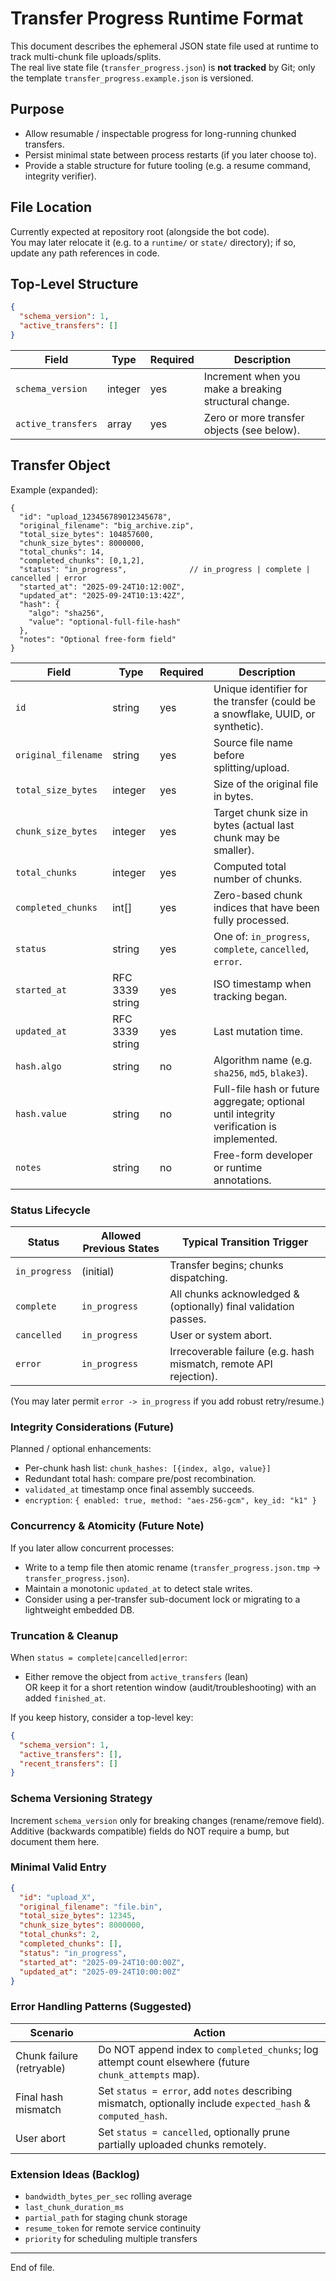 # Transfer Progress Runtime Format

This document describes the ephemeral JSON state file used at runtime to track multi-chunk file uploads/splits.  
The real live state file (`transfer_progress.json`) is **not tracked** by Git; only the template `transfer_progress.example.json` is versioned.

## Purpose

- Allow resumable / inspectable progress for long-running chunked transfers.
- Persist minimal state between process restarts (if you later choose to).
- Provide a stable structure for future tooling (e.g. a resume command, integrity verifier).

## File Location

Currently expected at repository root (alongside the bot code).  
You may later relocate it (e.g. to a `runtime/` or `state/` directory); if so, update any path references in code.

## Top-Level Structure

```json
{
  "schema_version": 1,
  "active_transfers": []
}
```

Field | Type | Required | Description
------|------|----------|------------
`schema_version` | integer | yes | Increment when you make a breaking structural change.
`active_transfers` | array | yes | Zero or more transfer objects (see below).

## Transfer Object

Example (expanded):

```jsonc
{
  "id": "upload_123456789012345678",
  "original_filename": "big_archive.zip",
  "total_size_bytes": 104857600,
  "chunk_size_bytes": 8000000,
  "total_chunks": 14,
  "completed_chunks": [0,1,2],
  "status": "in_progress",              // in_progress | complete | cancelled | error
  "started_at": "2025-09-24T10:12:00Z",
  "updated_at": "2025-09-24T10:13:42Z",
  "hash": {
    "algo": "sha256",
    "value": "optional-full-file-hash"
  },
  "notes": "Optional free-form field"
}
```

Field | Type | Required | Description
------|------|----------|------------
`id` | string | yes | Unique identifier for the transfer (could be a snowflake, UUID, or synthetic).
`original_filename` | string | yes | Source file name before splitting/upload.
`total_size_bytes` | integer | yes | Size of the original file in bytes.
`chunk_size_bytes` | integer | yes | Target chunk size in bytes (actual last chunk may be smaller).
`total_chunks` | integer | yes | Computed total number of chunks.
`completed_chunks` | int[] | yes | Zero-based chunk indices that have been fully processed.
`status` | string | yes | One of: `in_progress`, `complete`, `cancelled`, `error`.
`started_at` | RFC 3339 string | yes | ISO timestamp when tracking began.
`updated_at` | RFC 3339 string | yes | Last mutation time.
`hash.algo` | string | no | Algorithm name (e.g. `sha256`, `md5`, `blake3`).
`hash.value` | string | no | Full-file hash or future aggregate; optional until integrity verification is implemented.
`notes` | string | no | Free-form developer or runtime annotations.

### Status Lifecycle

Status | Allowed Previous States | Typical Transition Trigger
-------|-------------------------|----------------------------
`in_progress` | (initial) | Transfer begins; chunks dispatching.
`complete` | `in_progress` | All chunks acknowledged & (optionally) final validation passes.
`cancelled` | `in_progress` | User or system abort.
`error` | `in_progress` | Irrecoverable failure (e.g. hash mismatch, remote API rejection).

(You may later permit `error -> in_progress` if you add robust retry/resume.)

### Integrity Considerations (Future)

Planned / optional enhancements:
- Per-chunk hash list: `chunk_hashes: [{index, algo, value}]`
- Redundant total hash: compare pre/post recombination.
- `validated_at` timestamp once final assembly succeeds.
- `encryption`: `{ enabled: true, method: "aes-256-gcm", key_id: "k1" }`

### Concurrency & Atomicity (Future Note)

If you later allow concurrent processes:
- Write to a temp file then atomic rename (`transfer_progress.json.tmp` → `transfer_progress.json`).
- Maintain a monotonic `updated_at` to detect stale writes.
- Consider using a per-transfer sub-document lock or migrating to a lightweight embedded DB.

### Truncation & Cleanup

When `status = complete|cancelled|error`:
- Either remove the object from `active_transfers` (lean)  
  OR keep it for a short retention window (audit/troubleshooting) with an added `finished_at`.

If you keep history, consider a top-level key:
```json
{
  "schema_version": 1,
  "active_transfers": [],
  "recent_transfers": []
}
```

### Schema Versioning Strategy

Increment `schema_version` only for breaking changes (rename/remove field).  
Additive (backwards compatible) fields do NOT require a bump, but document them here.

### Minimal Valid Entry

```json
{
  "id": "upload_X",
  "original_filename": "file.bin",
  "total_size_bytes": 12345,
  "chunk_size_bytes": 8000000,
  "total_chunks": 2,
  "completed_chunks": [],
  "status": "in_progress",
  "started_at": "2025-09-24T10:00:00Z",
  "updated_at": "2025-09-24T10:00:00Z"
}
```

### Error Handling Patterns (Suggested)

Scenario | Action
---------|-------
Chunk failure (retryable) | Do NOT append index to `completed_chunks`; log attempt count elsewhere (future `chunk_attempts` map).
Final hash mismatch | Set `status = error`, add `notes` describing mismatch, optionally include `expected_hash` & `computed_hash`.
User abort | Set `status = cancelled`, optionally prune partially uploaded chunks remotely.

### Extension Ideas (Backlog)

- `bandwidth_bytes_per_sec` rolling average
- `last_chunk_duration_ms`
- `partial_path` for staging chunk storage
- `resume_token` for remote service continuity
- `priority` for scheduling multiple transfers

---

End of file.